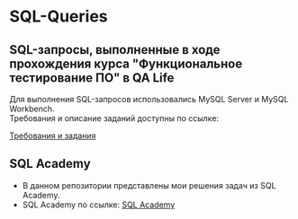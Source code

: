 # SQL-Queries
## SQL-запросы, выполненные в ходе прохождения курса "Функциональное тестирование ПО" в QA Life  

Для выполнения SQL-запросов использовались MySQL Server и MySQL Workbench.  
Требования и описание заданий доступны по ссылке:  

[Требования и задания](https://drive.google.com/drive/u/3/folders/1Lt7CY69nR5awNs_9q0XJOHRti4vJj3Qa)

## SQL Academy 
- В данном репозитории представлены мои решения задач из SQL Academy.
- SQL Academy по ссылке: [SQL Academy](https://sql-academy.org/ru/trainer)

